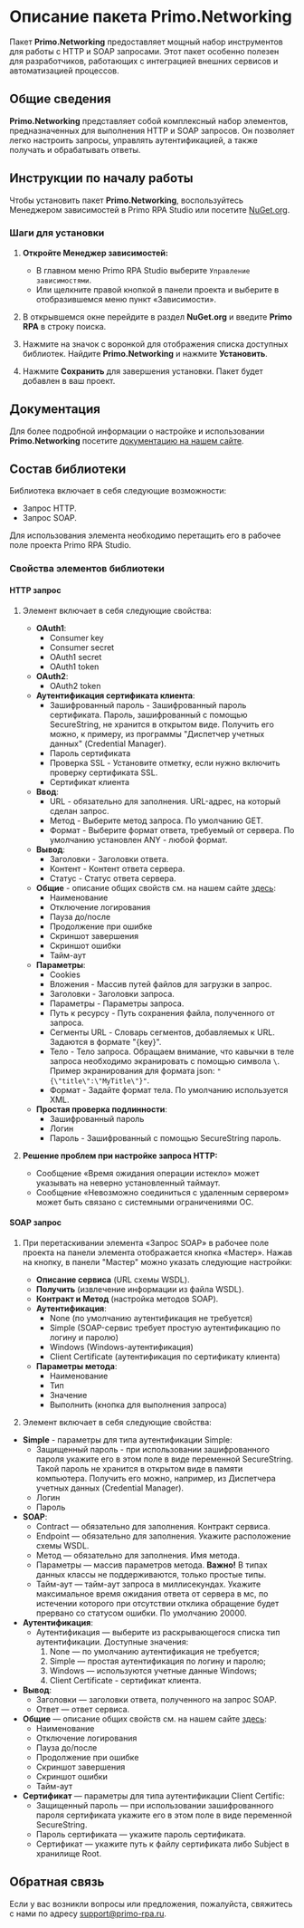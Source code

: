 # Описание пакета Primo.Networking

Пакет **Primo.Networking** предоставляет мощный набор инструментов для работы с HTTP и SOAP запросами. Этот пакет особенно полезен для разработчиков, работающих с интеграцией внешних сервисов и автоматизацией процессов.

## Общие сведения

**Primo.Networking** представляет собой комплексный набор элементов, предназначенных для выполнения HTTP и SOAP запросов. Он позволяет легко настроить запросы, управлять аутентификацией, а также получать и обрабатывать ответы.

## Инструкции по началу работы

Чтобы установить пакет **Primo.Networking**, воспользуйтесь Менеджером зависимостей в Primo RPA Studio или посетите [NuGet.org](https://www.nuget.org/).

### Шаги для установки

1. **Откройте Менеджер зависимостей:**
   - В главном меню Primo RPA Studio выберите `Управление зависимостями`.
   - Или щелкните правой кнопкой в панели проекта и выберите в отобразившемся меню пункт «Зависимости».

2. В открывшемся окне перейдите в раздел **NuGet.org** и введите **Primo RPA** в строку поиска.

3. Нажмите на значок с воронкой для отображения списка доступных библиотек. Найдите **Primo.Networking** и нажмите **Установить**.

4. Нажмите **Сохранить** для завершения установки. Пакет будет добавлен в ваш проект.

## Документация

Для более подробной информации о настройке и использовании **Primo.Networking** посетите [документацию на нашем сайте](https://docs.primo-rpa.ru).

## Состав библиотеки
Библиотека включает в себя следующие возможности:
- Запрос HTTP.
- Запрос SOAP.

Для использования элемента необходимо перетащить его в рабочее поле проекта Primo RPA Studio.

### Свойства элементов библиотеки

#### HTTP запрос

1. Элемент включает в себя следующие свойства:
   - **OAuth1**:
     - Consumer key
     - Consumer secret
     - OAuth1 secret
     - OAuth1 token
   - **OAuth2**:
     - OAuth2 token
   - **Аутентификация сертификата клиента**:
     - Зашифрованный пароль - Зашифрованный пароль сертификата. Пароль, зашифрованный с помощью SecureString, не хранится в   открытом виде. Получить его можно, к примеру, из программы "Диспетчер учетных данных" (Credential Manager).
     - Пароль сертификата
     - Проверка SSL - Установите отметку, если нужно включить проверку сертификата SSL.
     - Сертификат клиента
   - **Ввод**:
     - URL - обязательно для заполнения. URL-адрес, на который сделан запрос.
     - Метод - Выберите метод запроса. По умолчанию GET.
     - Формат - Выберите формат ответа, требуемый от сервера. По умолчанию установлен ANY - любой формат.
   - **Вывод**:
     - Заголовки - Заголовки ответа.
     - Контент - Контент ответа сервера.
     - Статус - Статус ответа сервера.
   - **Общие** - описание общих свойств см. на нашем сайте [здесь](https://docs.primo-rpa.ru/primo-rpa/primo-rpa-studio/process/elements):
     - Наименование
     - Отключение логирования
     - Пауза до/после
     - Продолжение при ошибке
     - Скриншот завершения
     - Скриншот ошибки
     - Тайм-аут
   - **Параметры**:
     - Cookies
     - Вложения - Массив путей файлов для загрузки в запрос.
     - Заголовки - Заголовки запроса.
     - Параметры - Параметры запроса.
     - Путь к ресурсу - Путь сохранения файла, полученного от запроса.
     - Сегменты URL - Словарь сегментов, добавляемых к URL. Задаются в формате "{key}".
     - Тело - Тело запроса. Обращаем внимание, что кавычки в теле запроса необходимо экранировать с помощью символа `\`. Пример экранирования для формата json: `"{\"title\":\"MyTitle\"}"`.
     - Формат - Задайте формат тела. По умолчанию используется XML.
   - **Простая проверка подлинности**:
     - Зашифрованный пароль
     - Логин
     - Пароль - Зашифрованный с помощью SecureString пароль.

2. **Решение проблем при настройке запроса HTTP:**
   - Сообщение «Время ожидания операции истекло» может указывать на неверно установленный таймаут.
   - Сообщение «Невозможно соединиться с удаленным сервером» может быть связано с системными ограничениями ОС.

#### SOAP запрос

1. При перетаскивании элемента «Запрос SOAP» в рабочее поле проекта на панели элемента отображается кнопка «Мастер». Нажав на кнопку, в панели "Мастер" можно указать следующие настройки:
   - **Описание сервиса** (URL схемы WSDL).
   - **Получить** (извлечение информации из файла WSDL).
   - **Контракт и Метод** (настройка методов SOAP).
   - **Аутентификация**:
     - None (по умолчанию аутентификация не требуется)
     - Simple (SOAP-сервис требует простую аутентификацию по логину и паролю)
     - Windows (Windows-аутентификация)
     - Client Certificate (аутентификация по сертификату клиента)
   - **Параметры метода**:
     - Наименование
     - Тип
     - Значение
     - Выполнить (кнопка для выполнения запроса)

2. Элемент включает в себя следующие свойства:

  - **Simple** - параметры для типа аутентификации Simple:
    - Защищенный пароль - при использовании зашифрованного пароля укажите его в этом поле в виде переменной SecureString. Такой пароль не хранится в открытом виде в памяти компьютера. Получить его можно, например, из Диспетчера учетных данных (Credential Manager).
    - Логин
    - Пароль
  - **SOAP**:
    - Contract — обязательно для заполнения. Контракт сервиса.
    - Endpoint — обязательно для заполнения. Укажите расположение схемы WSDL.
    - Метод — обязательно для заполнения. Имя метода.
    - Параметры — массив параметров метода. **Важно!** В типах данных классы не поддерживаются, только простые типы.
    - Тайм-аут — тайм-аут запроса в миллисекундах. Укажите максимальное время ожидания ответа от сервера в мс, по истечении которого при отсутствии отклика обращение будет прервано со статусом ошибки. По умолчанию 20000.
  - **Аутентификация**:
    - Аутентификация — выберите из раскрывающегося списка тип аутентификации. Доступные значения: 
      1) None — по умолчанию аутентификация не требуется; 
      2) Simple — простая аутентификация по логину и паролю; 
      3) Windows — используются учетные данные Windows; 
      4) Client Certificate - сертификат клиента.
  - **Вывод**:
    - Заголовки — заголовки ответа, полученного на запрос SOAP.
    - Ответ — ответ сервиса.
  - **Общие** — описание общих свойств см. на нашем сайте [здесь](https://docs.primo-rpa.ru/primo-rpa/primo-rpa-studio/process/elements):
    - Наименование
    - Отключение логирования
    - Пауза до/после
    - Продолжение при ошибке
    - Скриншот завершения
    - Скриншот ошибки
    - Тайм-аут
  - **Сертификат** — параметры для типа аутентификации Client Certific:
    - Защищенный пароль — при использовании зашифрованного пароля сертификата укажите его в этом поле в виде переменной SecureString.
    - Пароль сертификата — укажите пароль сертификата.
    - Сертификат — укажите путь к файлу сертификата либо Subject в хранилище Root.


## Обратная связь

Если у вас возникли вопросы или предложения, пожалуйста, свяжитесь с нами по адресу [support@primo-rpa.ru](mailto:support@primo-rpa.ru).
